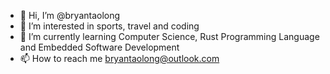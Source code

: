 - 👋 Hi, I’m @bryantaolong
- 👀 I’m interested in sports, travel and coding
- 🌱 I’m currently learning Computer Science, Rust Programming Language and Embedded Software Development
- 📫 How to reach me bryantaolong@outlook.com

<!---
bryantaolong/bryantaolong is a ✨ special ✨ repository because its `README.md` (this file) appears on your GitHub profile.
You can click the Preview link to take a look at your changes.
--->
